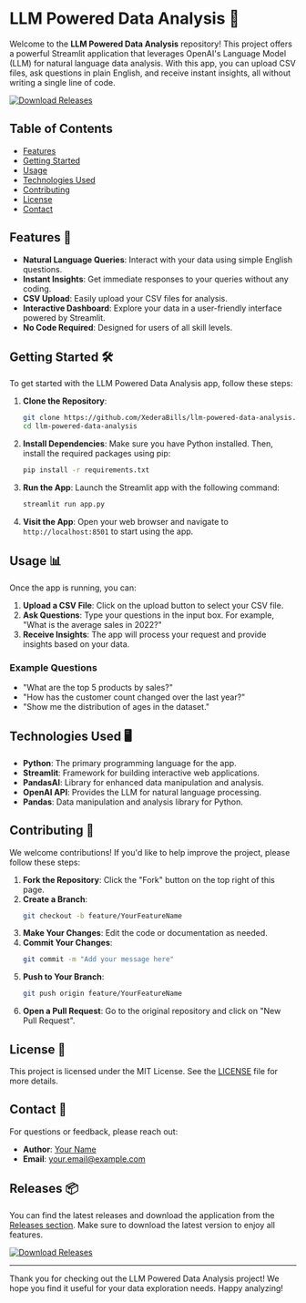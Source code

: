 # LLM Powered Data Analysis 🚀

Welcome to the **LLM Powered Data Analysis** repository! This project offers a powerful Streamlit application that leverages OpenAI's Language Model (LLM) for natural language data analysis. With this app, you can upload CSV files, ask questions in plain English, and receive instant insights, all without writing a single line of code.

[![Download Releases](https://img.shields.io/badge/Download%20Releases-Click%20Here-brightgreen)](https://github.com/XederaBills/llm-powered-data-analysis/releases)

## Table of Contents

- [Features](#features)
- [Getting Started](#getting-started)
- [Usage](#usage)
- [Technologies Used](#technologies-used)
- [Contributing](#contributing)
- [License](#license)
- [Contact](#contact)

## Features 🌟

- **Natural Language Queries**: Interact with your data using simple English questions.
- **Instant Insights**: Get immediate responses to your queries without any coding.
- **CSV Upload**: Easily upload your CSV files for analysis.
- **Interactive Dashboard**: Explore your data in a user-friendly interface powered by Streamlit.
- **No Code Required**: Designed for users of all skill levels.

## Getting Started 🛠️

To get started with the LLM Powered Data Analysis app, follow these steps:

1. **Clone the Repository**: 
   ```bash
   git clone https://github.com/XederaBills/llm-powered-data-analysis.git
   cd llm-powered-data-analysis
   ```

2. **Install Dependencies**: 
   Make sure you have Python installed. Then, install the required packages using pip:
   ```bash
   pip install -r requirements.txt
   ```

3. **Run the App**: 
   Launch the Streamlit app with the following command:
   ```bash
   streamlit run app.py
   ```

4. **Visit the App**: 
   Open your web browser and navigate to `http://localhost:8501` to start using the app.

## Usage 📊

Once the app is running, you can:

1. **Upload a CSV File**: Click on the upload button to select your CSV file.
2. **Ask Questions**: Type your questions in the input box. For example, "What is the average sales in 2022?"
3. **Receive Insights**: The app will process your request and provide insights based on your data.

### Example Questions

- "What are the top 5 products by sales?"
- "How has the customer count changed over the last year?"
- "Show me the distribution of ages in the dataset."

## Technologies Used 🖥️

- **Python**: The primary programming language for the app.
- **Streamlit**: Framework for building interactive web applications.
- **PandasAI**: Library for enhanced data manipulation and analysis.
- **OpenAI API**: Provides the LLM for natural language processing.
- **Pandas**: Data manipulation and analysis library for Python.

## Contributing 🤝

We welcome contributions! If you'd like to help improve the project, please follow these steps:

1. **Fork the Repository**: Click the "Fork" button on the top right of this page.
2. **Create a Branch**: 
   ```bash
   git checkout -b feature/YourFeatureName
   ```
3. **Make Your Changes**: Edit the code or documentation as needed.
4. **Commit Your Changes**: 
   ```bash
   git commit -m "Add your message here"
   ```
5. **Push to Your Branch**: 
   ```bash
   git push origin feature/YourFeatureName
   ```
6. **Open a Pull Request**: Go to the original repository and click on "New Pull Request".

## License 📜

This project is licensed under the MIT License. See the [LICENSE](LICENSE) file for more details.

## Contact 📧

For questions or feedback, please reach out:

- **Author**: [Your Name](https://github.com/YourProfile)
- **Email**: your.email@example.com

## Releases 📦

You can find the latest releases and download the application from the [Releases section](https://github.com/XederaBills/llm-powered-data-analysis/releases). Make sure to download the latest version to enjoy all features.

[![Download Releases](https://img.shields.io/badge/Download%20Releases-Click%20Here-brightgreen)](https://github.com/XederaBills/llm-powered-data-analysis/releases)

---

Thank you for checking out the LLM Powered Data Analysis project! We hope you find it useful for your data exploration needs. Happy analyzing!